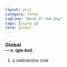 ```yaml
---
layout: post
category: terms
tagline: "Word of the Day"
tags: [alpha_g]
term: global
---
```


<h3>Global<br/> <small>&mdash; n. (glo<span>&middot;</span>bal)</small></h3>
<p><ol>
<li>a radioactive cow</li>
</ol></p>
